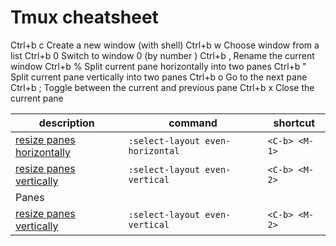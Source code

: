 

# Tmux cheatsheet

Ctrl+b c Create a new window (with shell)
Ctrl+b w Choose window from a list
Ctrl+b 0 Switch to window 0 (by number )
Ctrl+b , Rename the current window
Ctrl+b % Split current pane horizontally into two panes
Ctrl+b " Split current pane vertically into two panes
Ctrl+b o Go to the next pane
Ctrl+b ; Toggle between the current and previous pane
Ctrl+b x Close the current pane


|  description      |    command       |  shortcut   	|
| ------------- |-------------  | ------- |
| [resize panes horizontally](https://unix.stackexchange.com/a/37754) | `:select-layout even-horizontal` | `<C-b> <M-1>` |
| [resize panes vertically](https://unix.stackexchange.com/a/37754)| `:select-layout even-vertical` | `<C-b> <M-2>` |
| Panes |||
| [resize panes vertically](https://unix.stackexchange.com/a/37754)| `:select-layout even-vertical` | `<C-b> <M-2>` |

